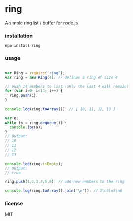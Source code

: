 ring
====

A simple ring list / buffer for node.js

### installation
`npm install ring`

### usage
```javascript

var Ring = require('ring');
var ring = new Ring(4); // defines a ring of size 4

// push 14 numbers to list (only the last 4 will remain)
for (var i=0; i<14; i++) {
  ring.push(i);
}

console.log(ring.toArray()); // [ 10, 11, 12, 13 ]

var o;
while (o = ring.dequeue()) {
  console.log(o);
}
// Output:
// 10
// 11
// 12
// 13

console.log(ring.isEmpty);
// Output:
// true

ring.push(1,2,3,4,5,6); // add new numbers to the ring

console.log(ring.toArray().join('\n')); // 3\n4\n5\n6
```

### license
MIT
